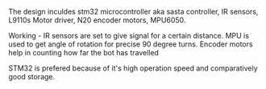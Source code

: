 The design inculdes stm32 microcontroller aka sasta controller, IR sensors, L9110s Motor driver, N20 encoder motors, MPU6050.

Working -
IR sensors are set to give signal for a certain distance. MPU is used to get angle of rotation for precise 90 degree turns. Encoder motors help in counting how far the 
bot has travelled 

STM32 is prefered because of it's high operation speed and comparatively good storage.
